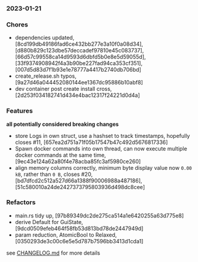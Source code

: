 ### 2023-01-21

### Chores
+ dependencies updated, [8cd199db49186fad6ce432bb277e3a10f0a08d34], [d880b829c123dbe57deccadef97810e45c083737], [66d57c99558ca14d9593d6dbfd5b0e8e5d59055d], [33f9374908942f4a3b90be227fad94ca353cf351], [007d5d83d7f1b93e1e78777a4417b2740db706bd]
+ create_release.sh typos, [9a27d46a044452080144ee1367dc95886b10abf8]
+ dev container post create install cross, [2d253f034182741d434e4bac12317f24221d0d4a]

### Features
**all potentially considered breaking changes**
+ store Logs in own struct, use a hashset to track timestamps, hopefully closes #11, [657ea2d751a71f05b17547b47c492d5676817336]
+ Spawn docker commands into own thread, can now execute multiple docker commands at the same time, [9ec43e124a62a80f4e78acba85fc3af5980ce260]
+ align memory columns correctly, minimum byte display value now `0.00 kB`, rather than `0 B`, closes #20, [bd7dfcd2c512a527d66a1388f90006988a487186], [51c580010a24de2427373795803936d498dc8cee]

### Refactors
+ main.rs tidy up, [97b89349dc2de275ca514a1e6420255a63d775e8]
+ derive Default for GuiState, [9dcd0509efeb464f58fb53d813bd78de2447949d]
+ param reduction, AtomicBool to Relaxed, [0350293de3c00c6e5e5d787b7596bb3413d1cda1]


see <a href='https://github.com/mrjackwills/oxker/blob/main/CHANGELOG.md'>CHANGELOG.md</a> for more details
